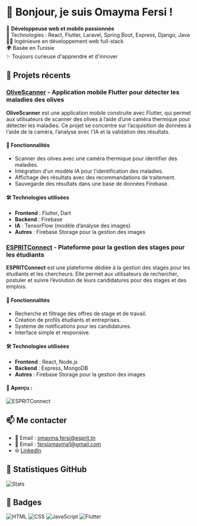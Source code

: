 # 👋 Bonjour, je suis Omayma Fersi !
🌟 **Développeuse web et mobile passionnée**  
🔧 Technologies : React, Flutter, Laravel, Spring Boot, Express, Django, Java  
👩‍💻 Ingénieure en développement web full-stack  
🌍 Basée en Tunisie  
✨ Toujours curieuse d'apprendre et d'innover  

## 💼 Projets récents

### [OliveScanner](https://github.com/omaymaf/OliveScanner) - Application mobile Flutter pour détecter les maladies des olives
**OliveScanner** est une application mobile construite avec Flutter, qui permet aux utilisateurs de scanner des olives à l’aide d’une caméra thermique pour détecter les maladies. Ce projet se concentre sur l’acquisition de données à l'aide de la caméra, l’analyse avec l'IA et la validation des résultats.

#### 🎯 Fonctionnalités
- Scanner des olives avec une caméra thermique pour identifier des maladies.
- Intégration d'un modèle IA pour l'identification des maladies.
- Affichage des résultats avec des recommandations de traitement.
- Sauvegarde des résultats dans une base de données Firebase.

#### 🛠️ Technologies utilisées
- **Frontend** : Flutter, Dart
- **Backend** : Firebase
- **IA** : TensorFlow (modèle d’analyse des images)
- **Autres** : Firebase Storage pour la gestion des images

### [ESPRITConnect](https://github.com/tonNomGitHub/ESPRITConnect) - Plateforme pour la gestion des stages pour les étudiants
**ESPRITConnect** est une plateforme dédiée à la gestion des stages pour les étudiants et les chercheurs. Elle permet aux utilisateurs de rechercher, postuler et suivre l’évolution de leurs candidatures pour des stages et des emplois.

#### 🎯 Fonctionnalités
- Recherche et filtrage des offres de stage et de travail.
- Création de profils étudiants et entreprises.
- Système de notifications pour les candidatures.
- Interface simple et responsive.

#### 🛠️ Technologies utilisées
- **Frontend** : React, Node.js
- **Backend** : Express, MongoDB
- **Autres** : Firebase Storage pour la gestion des images

#### 📸 Aperçu :
![ESPRITConnect](https://vercel-client-ochre.vercel.app/?fbclid=IwY2xjawHagUhleHRuA2FlbQIxMAABHfl0Mo7rs2GlY94KDYRcZDcYkEcm29ZCfhw-bvi9oKcPRuy_6KY8EEbZ0Q_aem_8JtFYFQSZfyepIIruR7i4A)

## 📫 Me contacter
- 💌 Email : omayma.fersi@esprit.tn
- 💌 Email : fersiomayma1@gmail.com
- 🌐 [LinkedIn](https://www.linkedin.com/in/fersi-omayma-31815427a/)

## 🚀 Statistiques GitHub
![Stats](https://github-readme-stats.vercel.app/api?username=omaymaf&show_icons=true&theme=radical)

## 🎨 Badges
![HTML](https://img.shields.io/badge/HTML-red)
![CSS](https://img.shields.io/badge/CSS-blue)
![JavaScript](https://img.shields.io/badge/JavaScript-yellow)
![Flutter](https://img.shields.io/badge/Flutter-blue)
